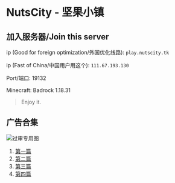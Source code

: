 # NutsCity - 坚果小镇

## 加入服务器/Join this server

ip (Good for foreign optimization/外国优化线路): `play.nutscity.tk`

ip (Fast of China/中国用户用这个): `111.67.193.130`

Port/端口: 19132

Minecraft: Badrock 1.18.31

> Enjoy it.

## 广告合集

![过审专用图](https://sfy.nutscity.tk/guoshen.png)

1. [第一篇](https://sfy.nutscity.tk/lnk1)
2. [第二篇](https://sfy.nutscity.tk/lnk2)
3. [第三篇](https://sfy.nutscity.tk/lnk3)
4. [第四篇](https://sfy.nutscity.tk/lnk4)
